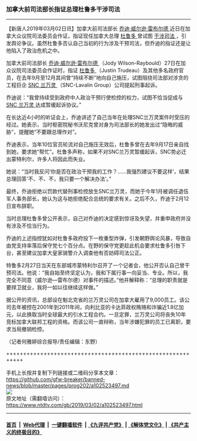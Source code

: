 ### 加拿大前司法部长指证总理杜鲁多干涉司法
------------------------

<div class="post_content">
 <p>
  【新唐人2019年03月02日讯】加拿大前司法部长
  <a href="https://www.ntdtv.com/gb/乔迪·威尔逊·雷布尔德.htm">
   乔迪·威尔逊·雷布尔德
  </a>
  近日在加拿大众议院司法委员会作证，指证现任加拿大总理
  <a href="https://www.ntdtv.com/gb/杜鲁多.htm">
   杜鲁多
  </a>
  曾试图
  <a href="https://www.ntdtv.com/gb/干涉司法.htm">
   干涉司法
  </a>
  ，引发舆论争议。虽然杜鲁多否认自己当初的行为涉及干预司法，但乔迪的指证还是让他陷入了政治危机之中。
 </p>
 <p>
  加拿大前司法部长
  <a href="https://www.ntdtv.com/gb/乔迪·威尔逊·雷布尔德.htm">
   乔迪·威尔逊·雷布尔德
  </a>
  （Jody Wilson-Raybould）27日在加众议院司法委员会作证时，指证
  <a href="https://www.ntdtv.com/gb/杜鲁多.htm">
   杜鲁多
  </a>
  （Justin Trudeau）及其他多名政府官员，在去年9月至12月其间曾“持续不断”地向自己施压，试图阻挠司法部对涉贪的工程巨企
  <a href="https://www.ntdtv.com/gb/snc.htm">
   SNC
  </a>
  <a href="https://www.ntdtv.com/gb/兰万灵.htm">
   兰万灵
  </a>
  （SNC-Lavalin Group）公司提起刑事起诉。
 </p>
 <p>
  乔迪说：“我曾持续受到政府中人政治干预行使检控的权力，试图不恰当促成与
  <a href="https://www.ntdtv.com/gb/snc.htm">
   SNC
  </a>
  <a href="https://www.ntdtv.com/gb/兰万灵.htm">
   兰万灵
  </a>
  达成暂缓起诉协议。”
 </p>
 <p>
  在长达近4小时的听证会上，乔迪讲述了自己当年在处理SNC兰万灵案件时受压的经过。她表示，当时枢密院秘书沃尼克曾对身为司法部长的她发出过“隐晦的威胁”，提醒她“不要跟总理作对”。
 </p>
 <p>
  乔迪表示，当年10位官员轮流对自己施压无效后，杜鲁多曾在去年9月17日亲自找到她，要求她“帮忙”。杜鲁多声称，如果不对SNC兰万灵暂缓起诉，SNC势必迁出蒙特利尔，许多人将因此而失业。
 </p>
 <p>
  她说：“当时我反问‘你是否在政治干预我的工作？……我强烈建议不要这样’，结果总理回答‘不、不、不，我只要一个解决办法’。”
 </p>
 <p>
  最终，乔迪拒绝以罚款代替刑事检控放生SNC兰万灵，而她于今年1月被调任退伍军人事务部长，她认为这与她拒绝配合总统的要求有关。之后不久，乔迪于2月12日宣布辞职。
 </p>
 <p>
  当时总理杜鲁多曾公开表示，自己对乔迪的决定感到惊讶及失望，并重申政府并没有涉及不恰当行为。
 </p>
 <p>
  乔迪的上述指控犹如对杜鲁多政府投下一枚重型炸弹，引发朝野舆论风暴，导致自由党支持率落后保守党七个百分点。在野的保守党更趁此机会要求杜鲁多引咎下台，甚至建议加拿大皇家骑警介入调查他有否妨碍司法公正。
 </p>
 <p>
  特鲁多2月27日当天在东部城市蒙特利尔召开了一个记者会，他公开否认自己曾干预司法。他说：“我自始至终坚定认为，我和下属行事一向妥当、专业。所以，我完全不同意（威尔逊—雷布尔德）对事件的描述。”他并解释称：“总理的职责就是要捍卫就业，我将一如以往继续这样做。”
 </p>
 <p>
  据公开的资讯，总部设在魁北克省的兰万灵公司在加拿大雇用了9,000员工。该公司去年被控在2001年到2011年间，向利比亚的卡达菲政权贿赂和诈骗近1.8亿加元，以此换取当时全球最大的引水工程合约。一旦定罪，兰万灵公司将丧失10年竞标加拿大联邦工程的资格。而该公司一直辩称，当年涉嫌犯罪的员工已离职，要求当局撤销检控。
 </p>
 <p>
  （记者何雅婷综合报导/责任编辑：东野）
 </p>
 <div class="single_ad">
 </div>
</div>

+++++++++++++++++++++++++++++++++++++++++++++++++++++++++++<br/><br/>
手机上长按并复制下列链接或二维码分享本文章：<br/>
https://github.com/gfw-breaker/banned-news/blob/master/pages/prog202/a102523497.md <br/>
<a href='https://github.com/gfw-breaker/banned-news/blob/master/pages/prog202/a102523497.md'><img src='https://github.com/gfw-breaker/banned-news/blob/master/pages/prog202/a102523497.md.png'/></a> <br/>
原文地址（需翻墙访问）：https://www.ntdtv.com/gb/2019/03/02/a102523497.html


------------------------
#### [首页](https://github.com/gfw-breaker/banned-news/blob/master/README.md) &nbsp;|&nbsp; [Web代理](https://github.com/labour-camp/helloworld) &nbsp;|&nbsp; [一键翻墙软件](https://github.com/gfw-breaker/nogfw/blob/master/README.md) &nbsp;| [《九评共产党》](https://github.com/gfw-breaker/9ping.md/blob/master/README.md#九评之一评共产党是什么) | [《解体党文化》](https://github.com/gfw-breaker/jtdwh.md/blob/master/README.md) | [《共产主义的终极目的》](https://github.com/gfw-breaker/gczydzjmd.md/blob/master/README.md)

